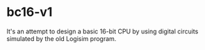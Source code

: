 # bc16-v1
It's an attempt to design a basic 16-bit CPU by using digital circuits simulated by the old Logisim program.
